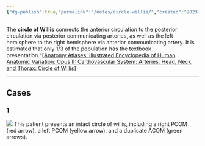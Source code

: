 ```yaml
---
{"dg-publish":true,"permalink":"/notes/circle-willis/","created":"2023-09-27T17:21:02.519-07:00","updated":"2023-09-27T17:26:55.565-07:00"}
---
```


The **circle of Willis** connects the anterior circulation to the posterior circulation via posterior communicating arteries, as well as the left hemisphere to the right hemisphere via anterior communicating artery. It is estimated that only 1/3 of the population has the textbook presentation.^[[Anatomy Atlases: Illustrated Encyclopedia of Human Anatomic Variation: Opus II: Cardiovascular System: Arteries: Head, Neck, and Thorax: Circle of Willis](https://www.anatomyatlases.org/AnatomicVariants/Cardiovascular/Text/Arteries/CircleofWillis.shtml)]

---

## Cases 
### 1

![](https://i.imgur.com/KMsEdXp.jpg)
This patient presents an intact circle of willis, including a right PCOM (red arrow), a left PCOM (yellow arrow), and a duplicate ACOM (green arrows).